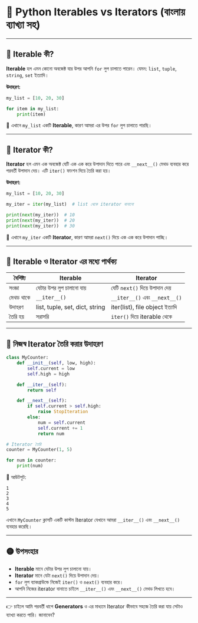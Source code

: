 # 🐍 Python Iterables vs Iterators (বাংলায় ব্যাখ্যা সহ)

---

## 🔹 Iterable কী?

**Iterable** হল এমন কোনো অবজেক্ট যার উপর আপনি `for` লুপ চালাতে পারেন। যেমন: `list`, `tuple`, `string`, `set` ইত্যাদি।

**উদাহরণ:**

```python
my_list = [10, 20, 30]

for item in my_list:
    print(item)
```

🔸 এখানে `my_list` একটি **Iterable**, কারণ আমরা এর উপর `for` লুপ চালাতে পারছি।

---

## 🔹 Iterator কী?

**Iterator** হল এমন এক অবজেক্ট যেটি এক এক করে উপাদান দিতে পারে এবং `__next__()` মেথড ব্যবহার করে পরবর্তী উপাদান দেয়। এটি `iter()` ফাংশন দিয়ে তৈরি করা হয়।

**উদাহরণ:**

```python
my_list = [10, 20, 30]

my_iter = iter(my_list)  # list থেকে iterator বানানো

print(next(my_iter))  # 10
print(next(my_iter))  # 20
print(next(my_iter))  # 30
```

🔸 এখানে `my_iter` একটি **Iterator**, কারণ আমরা `next()` দিয়ে এক এক করে উপাদান পাচ্ছি।

---

## 🔸 Iterable ও Iterator এর মধ্যে পার্থক্য

| বৈশিষ্ট্য     | Iterable              | Iterator                       |
|---------------|-----------------------|--------------------------------|
| সংজ্ঞা         | যেটার উপর লুপ চালানো যায় | যেটি `next()` দিয়ে উপাদান দেয়     |
| মেথড থাকে      | `__iter__()`           | `__iter__()` এবং `__next__()`     |
| উদাহরণ         | list, tuple, set, dict, string | iter(list), file object ইত্যাদি |
| তৈরি হয়        | সরাসরি                 | `iter()` দিয়ে iterable থেকে       |

---

## 🔹 নিজস্ব Iterator তৈরি করার উদাহরণ

```python
class MyCounter:
    def __init__(self, low, high):
        self.current = low
        self.high = high

    def __iter__(self):
        return self

    def __next__(self):
        if self.current > self.high:
            raise StopIteration
        else:
            num = self.current
            self.current += 1
            return num

# Iterator তৈরি
counter = MyCounter(1, 5)

for num in counter:
    print(num)
```

🔸 আউটপুট:
```
1
2
3
4
5
```

এখানে `MyCounter` ক্লাসটি একটি কাস্টম Iterator যেখানে আমরা `__iter__()` এবং `__next__()` ব্যবহার করেছি।

---

## 🟡 উপসংহার

- **Iterable** মানে যেটার উপর লুপ চালানো যায়।
- **Iterator** মানে যেটা `next()` দিয়ে উপাদান দেয়।
- `for` লুপ ব্যাকগ্রাউন্ডে নিজেই `iter()` ও `next()` ব্যবহার করে।
- আপনি নিজের iterator বানাতে চাইলে `__iter__()` এবং `__next__()` মেথড লিখতে হবে।

---

👉 চাইলে আমি পরবর্তী ধাপে **Generators** ও এর মাধ্যমে Iterator কীভাবে সহজে তৈরি করা যায় সেটাও ব্যাখ্যা করতে পারি। জানাবেন?
